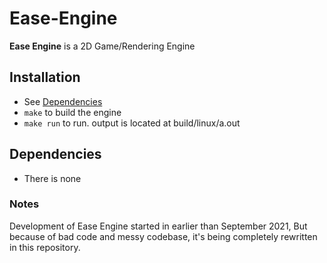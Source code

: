 # Ease-Engine

**Ease Engine** is a 2D Game/Rendering Engine


## Installation
- See [Dependencies](#-Dependencies)
- ``` make ``` to build the engine
- ``` make run ``` to run.  output is located at build/linux/a.out

## Dependencies
- There is none


### Notes
   Development of Ease Engine started in earlier than September 2021, But because of bad code and messy codebase, it's being completely rewritten in this repository.